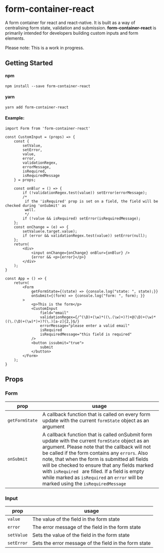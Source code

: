 # form-container-react

A form container for react and react-native. It is built as a way of centralising form state, validation and submission. **form-container-react** is primarily intended for developers building custom inputs and form elements.

Please note: This is a work in progress.

## Getting Started

#### npm
```
npm install --save form-container-react
```
#### yarn
```
yarn add form-container-react
```
#### Example:
```
import Form from 'form-container-react'

const CustomInput = (props) => {
	const {
		setValue,
		setError,
		value,
		error,
		validationRegex,
		errorMessage,
		isRequired,
		isRequiredMessage
  	} = props;
  
	const onBlur = () => {
		if (!validationRegex.test(value)) setError(errorMessage);
		/*
		 if the 'isRequired' prop is set on a field, the field will be checked during 'onSubmit' as 
		 well.
		 */
		if (!value && isRequired) setError(isRequiredMessage);
	};
	const onChange = (e) => {
		setValue(e.target.value);
		if (error && validationRegex.test(value)) setError(null);
	};
	return(
		<div>
			<input onChange={onChange} onBlur={onBlur} />
			{error && <p>{error}</p>}
		</div>
	);
}

const App = () => {
	return(
		<Form
			getFormState={(state) => {console.log("state: ", state);}}
			onSubmit={(form) => {console.log("form: ", form); }}
		>
			<p>This is the form</p>
			<CustomInput
				field="email"
				validationRegex={/^(\D)+(\w)*((\.(\w)+)?)+@(\D)+(\w)*((\.(\D)+(\w)*)+)?(\.)[a-z]{2,}$/}
				errorMessage="please enter a valid email"
				isRequired
				isRequiredMessage="this field is required"
			/>
			<button issubmit="true">
       			submit
      		</button>
		</Form>
	);
}
```
## Props

### Form
|prop             |usage                               
|----------------|-------------------------------|
|`getFormState`  |A callback function that is called on every form update with the current `formState` object as an argument 
|`onSubmit`      |A callback function that is called onSubmit form update with the current `formState` object as an argument. Please note that the callback will not be called if the form contains any `errors`.  Also note, that when the form is submitted all fields will be checked to ensure that any fields marked with  `isRequired	` are filled. If a field is empty while marked as `isRequired` an `error` will be marked using the `isRequiredMessage` 

### Input
|prop             |usage                               
|----------------|-------------------------------|
|`value`         |The value of the field in the form state |
|`error`         |The error message of the field in the form state|
|`setValue`      |Sets the value of the field in the form state|
|`setError`      |Sets the error message of the field in the form state|



